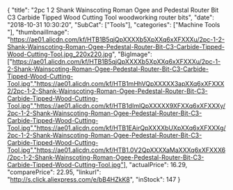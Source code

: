{
	"title": "2pc 1 2  Shank  Wainscoting Roman Ogee and Pedestal Router Bit C3 Carbide Tipped Wood Cutting Tool woodworking router bits",
	"date": "2018-10-31 10:30:20",
	"SubCat": ["Tools"],
	"categories": ["Machine Tools "],
	"thumbnailImage": "https://ae01.alicdn.com/kf/HTB1B5qjQpXXXXb5XpXXq6xXFXXXu/2pc-1-2-Shank-Wainscoting-Roman-Ogee-Pedestal-Router-Bit-C3-Carbide-Tipped-Wood-Cutting-Tool.jpg_220x220.jpg",
	"BigImage": ["https://ae01.alicdn.com/kf/HTB1B5qjQpXXXXb5XpXXq6xXFXXXu/2pc-1-2-Shank-Wainscoting-Roman-Ogee-Pedestal-Router-Bit-C3-Carbide-Tipped-Wood-Cutting-Tool.jpg","https://ae01.alicdn.com/kf/HTB1mHhVQpXXXXX3apXXq6xXFXXX2/2pc-1-2-Shank-Wainscoting-Roman-Ogee-Pedestal-Router-Bit-C3-Carbide-Tipped-Wood-Cutting-Tool.jpg","https://ae01.alicdn.com/kf/HTB1dImlQpXXXXX9XFXXq6xXFXXXy/2pc-1-2-Shank-Wainscoting-Roman-Ogee-Pedestal-Router-Bit-C3-Carbide-Tipped-Wood-Cutting-Tool.jpg","https://ae01.alicdn.com/kf/HTB1EAirQpXXXXbUXpXXq6xXFXXXg/2pc-1-2-Shank-Wainscoting-Roman-Ogee-Pedestal-Router-Bit-C3-Carbide-Tipped-Wood-Cutting-Tool.jpg","https://ae01.alicdn.com/kf/HTB1.0V2QpXXXXaMaXXXq6xXFXXX6/2pc-1-2-Shank-Wainscoting-Roman-Ogee-Pedestal-Router-Bit-C3-Carbide-Tipped-Wood-Cutting-Tool.jpg"],
	"actualPrice": 16.29,
	"comparePrice": 22.95,
	"linkurl": "http://s.click.aliexpress.com/e/bB4HZkK8",
	"inStock": 147
}
